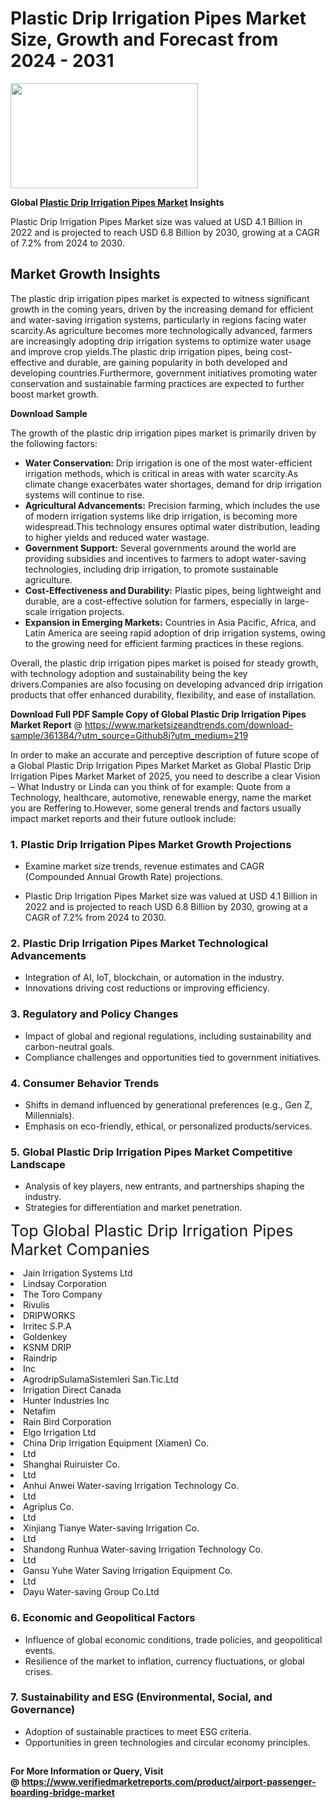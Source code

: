<H1>Plastic Drip Irrigation Pipes Market Size, Growth and Forecast from 2024 - 2031</H1><img class="aligncenter size-medium wp-image-584254" src="https://thirdeyenews.in/wp-content/uploads/2024/09/Global-Market-Research-300x168.jpeg" alt="" width="300" height="168" /><p><strong>Global&nbsp;<a href="https://www.marketsizeandtrends.com/download-sample/361384/?utm_source=Github8j?utm_medium=219">Plastic Drip Irrigation Pipes Market</a> Insights</strong></p><p>Plastic Drip Irrigation Pipes Market size was valued at USD 4.1 Billion in 2022 and is projected to reach USD 6.8 Billion by 2030, growing at a CAGR of 7.2% from 2024 to 2030.</p><p><h2>Market Growth Insights</h2> <p>The plastic drip irrigation pipes market is expected to witness significant growth in the coming years, driven by the increasing demand for efficient and water-saving irrigation systems, particularly in regions facing water scarcity.As agriculture becomes more technologically advanced, farmers are increasingly adopting drip irrigation systems to optimize water usage and improve crop yields.The plastic drip irrigation pipes, being cost-effective and durable, are gaining popularity in both developed and developing countries.Furthermore, government initiatives promoting water conservation and sustainable farming practices are expected to further boost market growth.</p> <p><strong>Download Sample</strong></p> <p>The growth of the plastic drip irrigation pipes market is primarily driven by the following factors:</p> <ul> <li><strong>Water Conservation:</strong> Drip irrigation is one of the most water-efficient irrigation methods, which is critical in areas with water scarcity.As climate change exacerbates water shortages, demand for drip irrigation systems will continue to rise.</li> <li><strong>Agricultural Advancements:</strong> Precision farming, which includes the use of modern irrigation systems like drip irrigation, is becoming more widespread.This technology ensures optimal water distribution, leading to higher yields and reduced water wastage.</li> <li><strong>Government Support:</strong> Several governments around the world are providing subsidies and incentives to farmers to adopt water-saving technologies, including drip irrigation, to promote sustainable agriculture.</li> <li><strong>Cost-Effectiveness and Durability:</strong> Plastic pipes, being lightweight and durable, are a cost-effective solution for farmers, especially in large-scale irrigation projects.</li> <li><strong>Expansion in Emerging Markets:</strong> Countries in Asia Pacific, Africa, and Latin America are seeing rapid adoption of drip irrigation systems, owing to the growing need for efficient farming practices in these regions.</li> </ul> <p>Overall, the plastic drip irrigation pipes market is poised for steady growth, with technology adoption and sustainability being the key drivers.Companies are also focusing on developing advanced drip irrigation products that offer enhanced durability, flexibility, and ease of installation.</p> <p><span class=""><strong>Download Full PDF Sample Copy of Global Plastic Drip Irrigation Pipes Market Report</strong> @ <a href="https://www.marketsizeandtrends.com/download-sample/361384/?utm_source=Github8j?utm_medium=219" target="_blank">https://www.marketsizeandtrends.com/download-sample/361384/?utm_source=Github8j?utm_medium=219</a></span></p><p>In order to make an accurate and perceptive description of future scope of a Global&nbsp;Plastic Drip Irrigation Pipes Market Market as Global&nbsp;Plastic Drip Irrigation Pipes Market Market of 2025, you need to describe a clear Vision &ndash; What Industry or Linda can you think of for example: Quote from a Technology, healthcare, automotive, renewable energy, name the market you are Reffering to.However, some general trends and factors usually impact market reports and their future outlook include:</p><h3>1.&nbsp;<strong>Plastic Drip Irrigation Pipes Market Growth Projections</strong></h3><ul><li>Examine market size trends, revenue estimates and CAGR (Compounded Annual Growth Rate) projections.</li><li><p>Plastic Drip Irrigation Pipes Market size was valued at USD 4.1 Billion in 2022 and is projected to reach USD 6.8 Billion by 2030, growing at a CAGR of 7.2% from 2024 to 2030.</p></li></ul><h3>2.&nbsp;<strong>Plastic Drip Irrigation Pipes Market Technological Advancements</strong></h3><ul><li>Integration of AI, IoT, blockchain, or automation in the industry.</li><li>Innovations driving cost reductions or improving efficiency.</li></ul><h3>3.&nbsp;<strong>Regulatory and Policy Changes</strong></h3><ul><li>Impact of global and regional regulations, including sustainability and carbon-neutral goals.</li><li>Compliance challenges and opportunities tied to government initiatives.</li></ul><h3>4.&nbsp;<strong>Consumer Behavior Trends</strong></h3><ul><li>Shifts in demand influenced by generational preferences (e.g., Gen Z, Millennials).</li><li>Emphasis on eco-friendly, ethical, or personalized products/services.</li></ul><h3>5.&nbsp;<strong>Global Plastic Drip Irrigation Pipes Market Competitive Landscape</strong></h3><ul><li>Analysis of key players, new entrants, and partnerships shaping the industry.</li><li>Strategies for differentiation and market penetration.</li></ul><p data-pm-slice="1 1 []"><span style="color: inherit; font-family: inherit; font-size: 25px;">Top Global Plastic Drip Irrigation Pipes Market Companies</span></p><div class="" data-test-id=""><p><li>Jain Irrigation Systems Ltd</li><li> Lindsay Corporation</li><li> The Toro Company</li><li> Rivulis</li><li> DRIPWORKS</li><li> Irritec S.P.A</li><li> Goldenkey</li><li> KSNM DRIP</li><li> Raindrip</li><li> Inc</li><li> AgrodripSulamaSistemleri San.Tic.Ltd</li><li> Irrigation Direct Canada</li><li> Hunter Industries Inc</li><li> Netafim</li><li> Rain Bird Corporation</li><li> Elgo Irrigation Ltd</li><li> China Drip Irrigation Equipment (Xiamen) Co.</li><li> Ltd</li><li> Shanghai Ruiruister Co.</li><li> Ltd</li><li> Anhui Anwei Water-saving Irrigation Technology Co.</li><li> Ltd</li><li> Agriplus Co.</li><li>Ltd</li><li> Xinjiang Tianye Water-saving Irrigation Co.</li><li> Ltd</li><li> Shandong Runhua Water-saving Irrigation Technology Co.</li><li> Ltd</li><li> Gansu Yuhe Water Saving Irrigation Equipment Co.</li><li> Ltd</li><li> Dayu Water-saving Group Co.Ltd</li></p></div><h3>6.&nbsp;<strong>Economic and Geopolitical Factors</strong></h3><ul><li>Influence of global economic conditions, trade policies, and geopolitical events.</li><li>Resilience of the market to inflation, currency fluctuations, or global crises.</li></ul><h3>7.&nbsp;<strong>Sustainability and ESG (Environmental, Social, and Governance)</strong></h3><ul><li>Adoption of sustainable practices to meet ESG criteria.</li><li>Opportunities in green technologies and circular economy principles.</li></ul><h2><strong style="font-size: 14px;">For More Information or Query, Visit @&nbsp;</strong><a style="background-color: #ffffff; font-size: 14px;" href="https://www.marketsizeandtrends.com/report/plastic-drip-irrigation-pipes-market/" target="_blank">https://www.verifiedmarketreports.com/product/airport-passenger-boarding-bridge-market</a></h2>